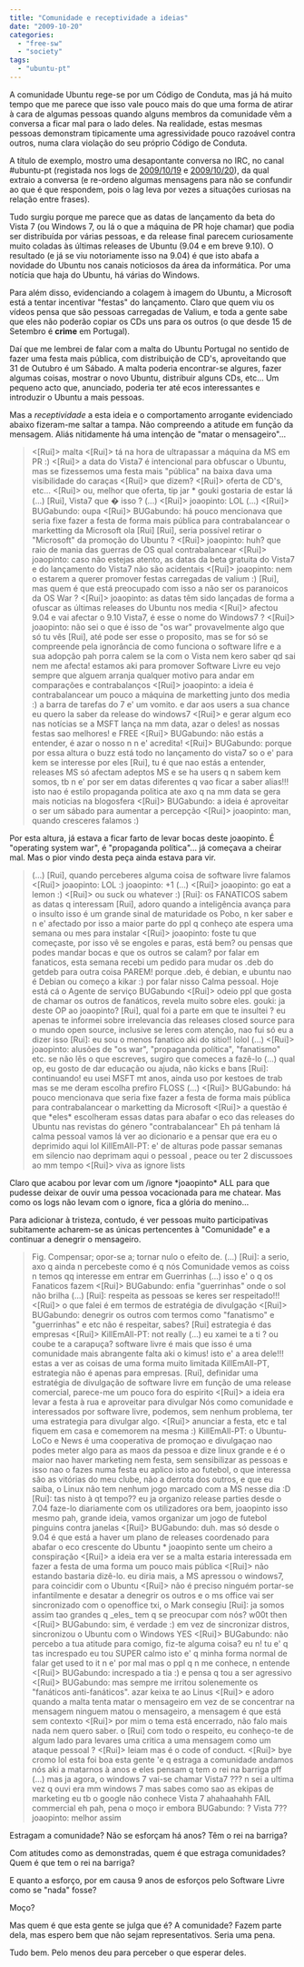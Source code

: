 ```yaml
---
title: "Comunidade e receptividade a ideias"
date: "2009-10-20"
categories: 
  - "free-sw"
  - "society"
tags: 
  - "ubuntu-pt"
---
```


A comunidade Ubuntu rege-se por um Código de Conduta, mas já há muito tempo que me parece que isso vale pouco mais do que uma forma de atirar à cara de algumas pessoas quando alguns membros da comunidade vêm a conversa a ficar mal para o lado deles. Na realidade, estas mesmas pessoas demonstram tipicamente uma agressividade pouco razoável contra outros, numa clara violação do seu próprio Código de Conduta.

A título de exemplo, mostro uma desapontante conversa no IRC, no canal #ubuntu-pt (registada nos logs de [2009/10/19](http://logs.ubuntu-eu.org/free/2009/10/19/%23ubuntu-pt.html) e [2009/10/20](http://logs.ubuntu-eu.org/free/2009/10/20/%23ubuntu-pt.html)), da qual extraio a conversa (e re-ordeno algumas mensagens para não se confundir ao que é que respondem, pois o lag leva por vezes a situações curiosas na relação entre frases).

Tudo surgiu porque me parece que as datas de lançamento da beta do Vista 7 (ou Windows 7, ou lá o que a máquina de PR hoje chamar) que podia ser distribuída por várias pessoas, e da release final parecem curiosamente muito coladas às últimas releases de Ubuntu (9.04 e em breve 9.10). O resultado (e já se viu notoriamente isso na 9.04) é que isto abafa a novidade do Ubuntu nos canais noticiosos da área da informática. Por uma notícia que haja do Ubuntu, há várias do Windows.

Para além disso, evidenciando a colagem à imagem do Ubuntu, a Microsoft está a tentar incentivar "festas" do lançamento. Claro que quem viu os vídeos pensa que são pessoas carregadas de Valium, e toda a gente sabe que eles não poderão copiar os CDs uns para os outros (o que desde 15 de Setembro é **crime** em Portugal).

Daí que me lembrei de falar com a malta do Ubuntu Portugal no sentido de fazer uma festa mais pública, com distribuição de CD's, aproveitando que 31 de Outubro é um Sábado. A malta poderia encontrar-se algures, fazer algumas coisas, mostrar o novo Ubuntu, distribuir alguns CDs, etc... Um pequeno acto que, anunciado, poderia ter até ecos interessantes e introduzir o Ubuntu a mais pessoas.

Mas a _receptividade_ a esta ideia e o comportamento arrogante evidenciado abaixo fizeram-me saltar a tampa. Não compreendo a atitude em função da mensagem. Aliás nitidamente há uma intenção de "matar o mensageiro"...

> <\[Rui\]> malta <\[Rui\]> tá na hora de ultrapassar a máquina da MS em PR :) <\[Rui\]> a data do Vista7 é intencional para obfuscar o Ubuntu, mas se fizessemos uma festa mais "pública" na baixa dava uma visibilidade do caraças <\[Rui\]> que dizem? <\[Rui\]> oferta de CD's, etc... <\[Rui\]> ou, melhor que oferta, tip jar \* gouki gostaria de estar lá (...) <joaopinto> \[Rui\], Vista7 que � isso ? (...) <\[Rui\]> joaopinto: LOL (...) <\[Rui\]> BUGabundo: oupa <\[Rui\]> BUGabundo: há pouco mencionava que seria fixe fazer a festa de forma mais pública para contrabalancear o marketting da Microsoft <BUGabundo> ola \[Rui\] <joaopinto> \[Rui\], seria possível retirar o "Microsoft" da promoção do Ubuntu ? <\[Rui\]> joaopinto: huh? <joaopinto> que raio de mania das guerras de OS <joaopinto> qual contrabalancear <\[Rui\]> joaopinto: caso não estejas atento, as datas da beta gratuita do Vista7 e do lançamento do Vista7 não são acidentais <\[Rui\]> joaopinto: nem o estarem a querer promover festas carregadas de valium :) <joaopinto> \[Rui\], mas quem é que está preocupado com isso a não ser os paranoicos da OS War ? <\[Rui\]> joaopinto: as datas têm sido lançadas de forma a ofuscar as últimas releases do Ubuntu nos media <\[Rui\]> afectou 9.04 e vai afectar o 9.10 <joaopinto> Vista7, é esse o nome do Windows7 ? <\[Rui\]> joaopinto: não sei o que é isso de "os war" provavelmente algo que só tu vês <joaopinto> \[Rui\], até pode ser esse o proposito, mas se for só se compreende pela ignorância de como funciona o software lifre e a sua adopção <BUGabundo> pah porra <BUGabundo> calem se la com o Vista <BUGabundo> nem kero saber qd sai <BUGabundo> nem me afecta! <BUGabundo> estamos aki para promover Software Livre <joaopinto> eu vejo sempre que alguem arranja qualquer motivo para andar em comparações e contrabalanços <\[Rui\]> joaopinto: a ideia é contrabalancear um pouco a máquina de marketting junto dos media :) <Kmos> a barra de tarefas do 7 e' um vomito. <BUGabundo> e dar aos users a sua chance <joaopinto> eu quero la saber da release do windows7 <\[Rui\]> e gerar algum eco nas notícias <BUGabundo> se a MSFT lança na mm data, azar o deles! <BUGabundo> as nossas festas sao melhores! <BUGabundo> e FREE <\[Rui\]> BUGabundo: não estás a entender, é azar o nosso <BUGabundo> n n e' <BUGabundo> acredita! <\[Rui\]> BUGabundo: porque por essa altura o buzz está todo no lançamento do vista7 <BUGabundo> so o e' para kem se interesse por eles <joaopinto> \[Rui\], tu é que nao estás a entender, releases MS só afectam adeptos MS <BUGabundo> e se ha users q n sabem kem somos, tb n e' por ser em datas diferentes q vao ficar a saber <BUGabundo> alias!!! <joaopinto> isto nao é estilo propaganda politica <BUGabundo> ate axo q na mm data se gera mais noticias na blogosfera <\[Rui\]> BUGabundo: a ideia é aproveitar o ser um sábado para aumentar a percepção <\[Rui\]> joaopinto: man, quando cresceres falamos :)

Por esta altura, já estava a ficar farto de levar bocas deste joaopinto. É "operating system war", é "propaganda política"... já começava a cheirar mal. Mas o pior vindo desta peça ainda estava para vir.

> (...) <joaopinto> \[Rui\], quando perceberes alguma coisa de software livre falamos <\[Rui\]> joaopinto: LOL :) <BUGabundo> joaopinto: +1 (...) <\[Rui\]> joaopinto: go eat a lemon :) <\[Rui\]> ou suck ou whatever :) <BUGabundo> \[Rui\]: os FANATICOS sabem as datas q interessam <joaopinto> \[Rui\], adoro quando a inteligência avança para o insulto <joaopinto> isso é um grande sinal de maturidade <BUGabundo> os Pobo, n ker saber <BUGabundo> e n e' afectado por isso <BUGabundo> a maior parte do ppl q conheço ate espera uma semana ou mes para instalar <\[Rui\]> joaopinto: foste tu que começaste, por isso vê se engoles e paras, está bem? ou pensas que podes mandar bocas e que os outros se calam? <joaopinto> por falar em fanaticos, esta semana recebi um pedido para mudar os .deb do getdeb para outra coisa <BUGabundo> PAREM! <joaopinto> porque .deb, é debian, e ubuntu nao é Debian <BUGabundo> ou começo a kikar :) <BUGabundo> por falar nisso <gouki> Calma pessoal. Hoje está cá o Agente de serviço BUGabundo <\[Rui\]> odeio ppl que gosta de chamar os outros de fanáticos, revela muito sobre eles. <BUGabundo> gouki: ja deste OP ao joaopinto? <joaopinto> \[Rui\], qual foi a parte em que te insultei ? eu apenas te informei sobre irrelevancia das releases closed source para o mundo open source, inclusive se leres com atenção, nao fui só eu a dizer isso <BUGabundo> \[Rui\]: eu sou o menos fanatico aki do sitio!! <BUGabundo> lolol (...) <\[Rui\]> joaopinto: alusões de "os war", "propaganda política", "fanatismo" etc. se não lês o que escreves, sugiro que comeces a fazê-lo (...) <joaopinto> qual op, eu gosto de dar educação ou ajuda, não kicks e bans <BUGabundo> \[Rui\]: continuando! eu usei MSFT mt anos, ainda uso por kestoes de trab <BUGabundo> mas se me deram escolha prefiro FLOSS (...) <joaopinto> <\[Rui\]> BUGabundo: há pouco mencionava que seria fixe fazer a festa de forma mais pública para contrabalancear o marketting da Microsoft <\[Rui\]> a questão é que \*eles\* escolheram essas datas para abafar o eco das releases do Ubuntu nas revistas do género <joaopinto> "contrabalancear" <KillEmAll-PT> Eh pá tenham lá calma pessoal <joaopinto> vamos lá ver ao dicionario <KillEmAll-PT> e a pensar que era eu o deprimido aqui <KillEmAll-PT> lol <BUGabundo> KillEmAll-PT: e' de alturas <BUGabundo> pode passar semanas em silencio <KillEmAll-PT> nao deprimam aqui o pessoal , peace <BUGabundo> ou ter 2 discussoes ao mm tempo <\[Rui\]> viva as ignore lists

Claro que acabou por levar com um /ignore \*joaopinto\* ALL para que pudesse deixar de ouvir uma pessoa vocacionada para me chatear. Mas como os logs não levam com o ignore, fica a glória do menino...

Para adicionar à tristeza, contudo, é ver pessoas muito participativas subitamente acharem-se as únicas pertencentes à "Comunidade" e a continuar a denegrir o mensageiro.

> <joaopinto> Fig. Compensar; opor-se a; tornar nulo o efeito de. (...) <BUGabundo> \[Rui\]: a serio, axo q ainda n percebeste como é q nós Comunidade vemos as coiss <BUGabundo> n temos qq interesse em entrar em Guerrinhas (...) <BUGabundo> isso e' o q os Fanaticos fazem <\[Rui\]> BUGabundo: enfia "guerrinhas" onde o sol não brilha (...) <BUGabundo> \[Rui\]: respeita as pessoas se keres ser respeitado!!! <\[Rui\]> o que falei é em termos de estratégia de divulgação <\[Rui\]> BUGabundo: denegrir os outros com termos como "fanatismo" e "guerrinhas" e etc não é respeitar, sabes? <KillEmAll-PT> \[Rui\] estrategia é das empresas <\[Rui\]> KillEmAll-PT: not really (...) <BUGabundo> eu xamei te a ti ? ou coube te a carapuça? <KillEmAll-PT> software livre é mais que isso é uma comunidade mais abrangente <BUGabundo> falta aki o kimus! isto e' a area dele!!! <KillEmAll-PT> estas a ver as coisas de uma forma muito limitada <gouki> KillEmAll-PT, estrategia não é apenas para empresas. <joaopinto> \[Rui\], definidar uma estratégia de divulgação de software livre em função de uma release comercial, parece-me um pouco fora do espirito <\[Rui\]> a ideia era levar a festa à rua e aproveitar para divulgar <gouki> Nós como comunidade e interessados por software livre, podemos, sem nenhum problema, ter uma estrategia para divulgar algo. <\[Rui\]> anunciar a festa, etc e tal <Kmos> fiquem em casa e comemorem na mesma :) <BUGabundo> KillEmAll-PT: o Ubuntu-LoCo e News é uma cooperativa de promoçao e divulgaçao <KillEmAll-PT> nao podes meter algo para as maos da pessoa e dize linux grande e é o maior <KillEmAll-PT> nao haver marketing nem festa, sem sensibilizar as pessoas <KillEmAll-PT> e isso nao o fazes numa festa <joaopinto> eu aplico isto ao futebol, o que interessa são as vitórias do meu clube, não a derrota dos outros, e que eu saiba, o Linux não tem nenhum jogo marcado com a MS nesse dia :D <BUGabundo> \[Rui\]: tas nisto à qt tempo?? eu ja organizo release parties desde o 7.04 <KillEmAll-PT> faze-lo diariamente com os utilizadores <KillEmAll-PT> ora bem, joaopinto isso mesmo <joaopinto> pah, grande ideia, vamos organizar um jogo de futebol <joaopinto> pinguins contra janelas <\[Rui\]> BUGabundo: duh. mas só desde o 9.04 é que está a haver um plano de releases coordenado para abafar o eco crescente do Ubuntu \* joaopinto sente um cheiro a conspiração <\[Rui\]> a ideia era ver se a malta estaria interessada em fazer a festa de uma forma um pouco mais pública <\[Rui\]> não estando bastaria dizê-lo. <joaopinto> eu diria mais, a MS apressou o windows7, para coincidir com o Ubuntu <\[Rui\]> não é preciso ninguém portar-se infantilmente e desatar a denegrir os outros <joaopinto> e o ms office vai ser sincronizado com o openoffice <joaopinto> txi, o Mark consegiu <BUGabundo> \[Rui\]: ja somos assim tao grandes q \_eles\_ tem q se preocupar com nós? w00t then <\[Rui\]> BUGabundo: sim, é verdade :) <joaopinto> em vez de sincronizar distros, sincronizou o Ubuntu com o Windows <joaopinto> YES <\[Rui\]> BUGabundo: não percebo a tua atitude para comigo, fiz-te alguma coisa? <BUGabundo> eu n! <BUGabundo> tu e' q tas increspado <BUGabundo> eu tou SUPER calmo <BUGabundo> isto e' q minha forma normal de falar <BUGabundo> get used to it <BUGabundo> n e' por mal <BUGabundo> mas o ppl q n me conhece, n entende <\[Rui\]> BUGabundo: increspado a tia :) <BUGabundo> e pensa q tou a ser agressivo <\[Rui\]> BUGabundo: mas sempre me irritou solenemente os "fanáticos anti-fanáticos". <BUGabundo> azar <BUGabundo> keixa te ao Linus <\[Rui\]> e adoro quando a malta tenta matar o mensageiro em vez de se concentrar na mensagem <joaopinto> ninguem matou o mensageiro, a mensagem é que está sem contexto <\[Rui\]> por mim o tema está encerrado, não falo mais nada nem quero saber. <joaopinto> o \[Rui\] com todo o respeito, eu conheço-te de algum lado para levares uma critica a uma mensagem como um ataque pessoal ? <\[Rui\]> leiam mas é o code of conduct. <\[Rui\]> bye <BUGabundo> cromo <joaopinto> lol <joaopinto> esta foi boa <BUGabundo> esta gente 'e q estraga a comunidade <BUGabundo> andamos nós aki a matarnos à anos <BUGabundo> e eles pensam q tem o rei na barriga <BUGabundo> pff (...) <joaopinto> mas ja agora, o windows 7 vai-se chamar Vista7 ??? <BUGabundo> n sei <BUGabundo> a ultima vez q ouvi era mm windows 7 <BUGabundo> mas sabes como sao as ekipas de marketing <joaopinto> eu tb <joaopinto> o google não conhece Vista 7 <BUGabundo> ahahaahahh <BUGabundo> FAIL commercial <joaopinto> eh pah, pena o moço ir embora <kimus> BUGabundo: ? Vista 7?? <BUGabundo> joaopinto: melhor assim

Estragam a comunidade? Não se esforçam há anos? Têm o rei na barriga?

Com atitudes como as demonstradas, quem é que estraga comunidades? Quem é que tem o rei na barriga?

E quanto a esforço, por em causa 9 anos de esforços pelo Software Livre como se "nada" fosse?

Moço?

Mas quem é que esta gente se julga que é? A comunidade? Fazem parte dela, mas espero bem que não sejam representativos. Seria uma pena.

Tudo bem. Pelo menos deu para perceber o que esperar deles.
